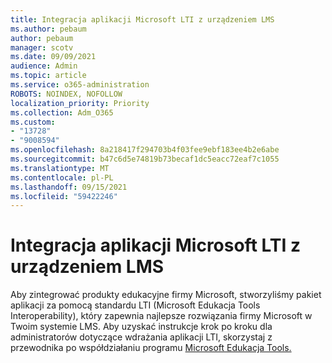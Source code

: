 ```yaml
---
title: Integracja aplikacji Microsoft LTI z urządzeniem LMS
ms.author: pebaum
author: pebaum
manager: scotv
ms.date: 09/09/2021
audience: Admin
ms.topic: article
ms.service: o365-administration
ROBOTS: NOINDEX, NOFOLLOW
localization_priority: Priority
ms.collection: Adm_O365
ms.custom:
- "13728"
- "9008594"
ms.openlocfilehash: 8a218417f294703b4f03fee9ebf183ee4b2e6abe
ms.sourcegitcommit: b47c6d5e74819b73becaf1dc5eacc72eaf7c1055
ms.translationtype: MT
ms.contentlocale: pl-PL
ms.lasthandoff: 09/15/2021
ms.locfileid: "59422246"
---
```

# <a name="integrate-microsoft-lti-apps-with-your-lms"></a>Integracja aplikacji Microsoft LTI z urządzeniem LMS

Aby zintegrować produkty edukacyjne firmy Microsoft, stworzyliśmy pakiet aplikacji za pomocą standardu LTI (Microsoft Edukacja Tools Interoperability), który zapewnia najlepsze rozwiązania firmy Microsoft w Twoim systemie LMS. Aby uzyskać instrukcje krok po kroku dla administratorów dotyczące wdrażania aplikacji LTI, skorzystaj z przewodnika po współdziałaniu programu [Microsoft Edukacja Tools.](https://admin.microsoft.com/AdminPortal/Home?#/modernonboarding/lmsintegrationguide)
